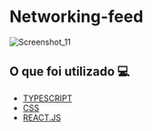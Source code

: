 <h1> Networking-feed </h1>

![Screenshot_11](https://user-images.githubusercontent.com/96798145/182485876-5cc5fe5c-f62d-44ba-b6c1-1f708c0ca367.png)
<h2> O que foi utilizado 💻 </h2>

- [TYPESCRIPT]()
- [CSS]()
- [REACT.JS]()


